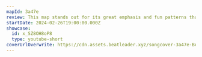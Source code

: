 ```yaml
---
mapId: 3a47e
review: This map stands out for its great emphasis and fun patterns that feel great to play, as well as a cool lightshow.
startDate: 2024-02-26T19:00:00.000Z
showcase:
  id: x_SZ8OH8oP8
  type: youtube-short
coverUrlOverwrite: https://cdn.assets.beatleader.xyz/songcover-3a47e-BASSTOTHEDOMELIKE.png
---
```

